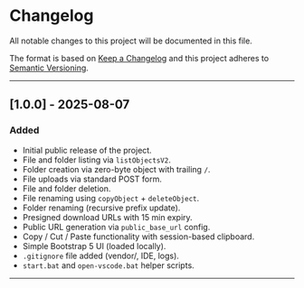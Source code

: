 # Changelog

All notable changes to this project will be documented in this file.

The format is based on [Keep a Changelog](https://keepachangelog.com/en/1.0.0/)
and this project adheres to [Semantic Versioning](https://semver.org/spec/v2.0.0.html).

---

## [1.0.0] - 2025-08-07
### Added
- Initial public release of the project.
- File and folder listing via `listObjectsV2`.
- Folder creation via zero-byte object with trailing `/`.
- File uploads via standard POST form.
- File and folder deletion.
- File renaming using `copyObject` + `deleteObject`.
- Folder renaming (recursive prefix update).
- Presigned download URLs with 15 min expiry.
- Public URL generation via `public_base_url` config.
- Copy / Cut / Paste functionality with session-based clipboard.
- Simple Bootstrap 5 UI (loaded locally).
- `.gitignore` file added (vendor/, IDE, logs).
- `start.bat` and `open-vscode.bat` helper scripts.

---
